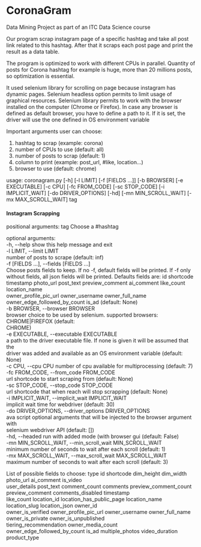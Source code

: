 # CoronaGram
Data Mining Project as part of an ITC Data Science course 

Our program scrap instagram page of a specific hashtag and
take all post link related to this hashtag.
After that it scraps each post page and print the result
as a data table.

The program is optimized to work with different CPUs in 
parallel. Quantity of posts for Corona hashtag for example
is huge, more than 20 millions posts, so optimization
is essential.

It used selenium library for scrolling on page
because instagram has dynamic pages. Selenium headless 
option permits to limit usage of graphical resources.
Selenium library permits to work with the browser installed on
the computer (Chrome or Firefox). In case any browser is defined as default browser,
you have to define a path to it. If it is set, the driver will use the one defined in
OS environment variable


Important arguments user can choose:
1) hashtag to scrap (example: corona)
2) number of CPUs to use (default: all)
3) number of posts to scrap (default: 1)
4) column to print (example: post_url, #like, location...)
5) browser to use (default: chrome)



usage: coronagram.py [-h] [-l LIMIT] [-f [FIELDS ...]] [-b BROWSER] [-e EXECUTABLE] [-c CPU] [-fc FROM_CODE]
                     [-sc STOP_CODE] [-i IMPLICIT_WAIT] [-do DRIVER_OPTIONS] [-hd] [-mn MIN_SCROLL_WAIT]
                     [-mx MAX_SCROLL_WAIT]
                     tag

#### Instagram Scrapping ####

positional arguments:
  tag                   Choose a #hashtag  

optional arguments:  
  -h, --help            show this help message and exit  
  -l LIMIT, --limit LIMIT  
                        number of posts to scrape (default: inf)  
  -f [FIELDS ...], --fields [FIELDS ...]  
                        Choose posts fields to keep. If no -f, default fields will be printed. If -f only  
                        without fields, all json fields will be printed. Defaults fields are: id shortcode  
                        timestamp photo_url post_text preview_comment ai_comment like_count location_name  
                        owner_profile_pic_url owner_username owner_full_name owner_edge_followed_by_count is_ad
                        (default: None)  
  -b BROWSER, --browser BROWSER  
                        browser choice to be used by selenium. supported browsers: CHROME|FIREFOX (default:  
                        CHROME)  
  -e EXECUTABLE, --executable EXECUTABLE  
                        a path to the driver executable file. If none is given it will be assumed that the  
                        driver was added and available as an OS environment variable (default: None)  
  -c CPU, --cpu CPU     number of cpu available for multiprocessing (default: 7)  
  -fc FROM_CODE, --from_code FROM_CODE  
                        url shortcode to start scraping from (default: None)  
  -sc STOP_CODE, --stop_code STOP_CODE  
                        url shortcode that when reach will stop scrapping (default: None)  
  -i IMPLICIT_WAIT, --implicit_wait IMPLICIT_WAIT  
                        implicit wait time for webdriver (default: 30)  
  -do DRIVER_OPTIONS, --driver_options DRIVER_OPTIONS  
                        ava script optional arguments that will be injected to the browser argument with  
                        selenium webdriver API (default: [])  
  -hd, --headed         run with added mode (with browser gui (default: False)  
  -mn MIN_SCROLL_WAIT, --min_scroll_wait MIN_SCROLL_WAIT  
                        minimum number of seconds to wait after each scroll (default: 1)  
  -mx MAX_SCROLL_WAIT, --max_scroll_wait MAX_SCROLL_WAIT  
                        maximum number of seconds to wait after each scroll (default: 3)  

List of possible fields to choose: type id shortcode dim_height dim_width photo_url ai_comment is_video  
user_details post_text comment_count comments preview_comment_count preview_comment comments_disabled timestamp  
like_count location_id location_has_public_page location_name location_slug location_json owner_id  
owner_is_verified owner_profile_pic_url owner_username owner_full_name owner_is_private owner_is_unpublished  
tiering_recommendation owner_media_count owner_edge_followed_by_count is_ad multiple_photos video_duration  
product_type  